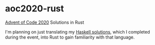# aoc2020-rust
[Advent of Code 2020](https://adventofcode.com/2020/) Solutions in
Rust

I'm planning on just translating my [Haskell
solutions](https://github.com/benanhalt/AoC2020), which I completed
during the event, into Rust to gain familiarity with that language.
